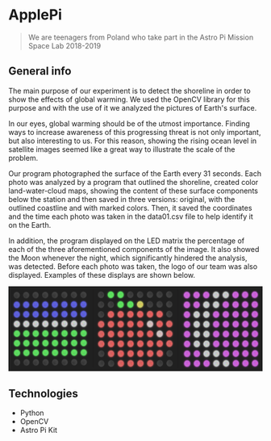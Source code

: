 # ApplePi
> We are teenagers from Poland who take part in the Astro Pi Mission Space Lab 2018-2019

## General info
The main purpose of our experiment is to detect the shoreline in order to show the effects of global warming. We used the OpenCV library for this purpose and with the use of it we analyzed the pictures of Earth's surface. 

In our eyes, global warming should be of the utmost importance. Finding ways to increase awareness of this progressing threat is not only important, but also interesting to us. 
For this reason, showing the rising ocean level in satellite images seemed like a great way to illustrate the scale of the problem. 

Our program photographed the surface of the Earth every 31 seconds. Each photo was analyzed by a program that outlined the shoreline, created color land-water-cloud maps, showing the content of these surface components below the station and then saved in three versions: original, with the outlined coastline and with marked colors. Then, it saved the coordinates and the time each photo was taken in the data01.csv file to help identify it on the Earth.

In addition, the program displayed on the LED matrix the percentage of each of the three aforementioned components of the image. It also showed the Moon whenever the night, which significantly hindered the analysis, was detected. Before each photo was taken, the logo of our team was also displayed. Examples of these displays are shown below.

![Sense Hat matrix display](./report/matrix.jpg)

## Technologies
* Python
* OpenCV
* Astro Pi Kit 

